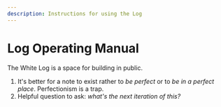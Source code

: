 ```yaml
---
description: Instructions for using the Log
---
```


# Log Operating Manual

The White Log is a space for building in public.

1. It's better for a note to exist rather to _be perfect_ or to _be in a perfect place_. Perfectionism is a trap. 
2. Helpful question to ask: _what's the next iteration of this?_

